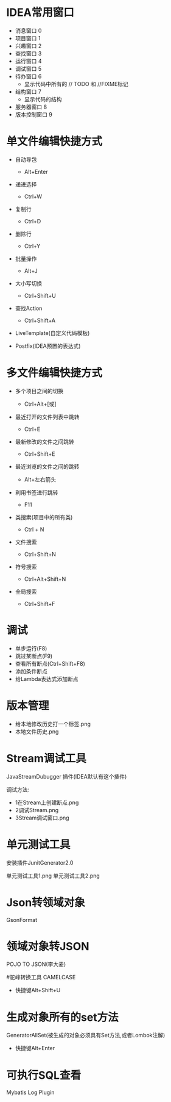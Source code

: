 # IDEA常用窗口
- 消息窗口 0
- 项目窗口 1
- 兴趣窗口 2
- 查找窗口 3
- 运行窗口 4
- 调试窗口 5
- 待办窗口 6
    - 显示代码中所有的 // TODO 和 //FIXME标记
- 结构窗口 7
    - 显示代码的结构
- 服务器窗口 8
- 版本控制窗口 9

# 单文件编辑快捷方式

- 自动导包
    - Alt+Enter
- 递进选择
    - Ctrl+W
- 复制行
    - Ctrl+D
- 删除行
    - Ctrl+Y
- 批量操作
    - Alt+J

- 大小写切换
    - Ctrl+Shift+U
    
- 查找Action
    - Ctrl+Shift+A
- LiveTemplate(自定义代码模板)
- Postfix(IDEA预置的表达式)


# 多文件编辑快捷方式
- 多个项目之间的切换
    - Ctrl+Alt+\[或\]

- 最近打开的文件列表中跳转
    - Ctrl+E
- 最新修改的文件之间跳转
    - Ctrl+Shift+E
- 最近浏览的文件之间的跳转
    - Alt+左右箭头
-  利用书签进行跳转
    - F11
- 类搜索(项目中的所有类)
    - Ctrl + N
- 文件搜索
    - Ctrl+Shift+N
- 符号搜索
    - Ctrl+Alt+Shift+N
- 全局搜索
    - Ctrl+Shift+F

# 调试
- 单步运行(F8)
- 跳过某断点(F9)
- 查看所有断点(Ctrl+Shift+F8)
- 添加条件断点
- 给Lambda表达式添加断点

# 版本管理
- 给本地修改历史打一个标签.png
- 本地文件历史.png

# Stream调试工具

JavaStreamDubugger 插件(IDEA默认有这个插件)

调试方法:
- 1在Stream上创建断点.png
- 2调试Stream.png
- 3Stream调试窗口.png

# 单元测试工具

安装插件JunitGenerator2.0

单元测试工具1.png
单元测试工具2.png

# Json转领域对象

GsonFormat

# 领域对象转JSON

POJO TO JSON(李大麦)

#驼峰转换工具
CAMELCASE
- 快捷键Alt+Shift+U

# 生成对象所有的set方法
GeneratorAllSet(被生成的对象必须具有Set方法,或者Lombok注解)
- 快捷键Alt+Enter

# 可执行SQL查看
Mybatis Log Plugin

